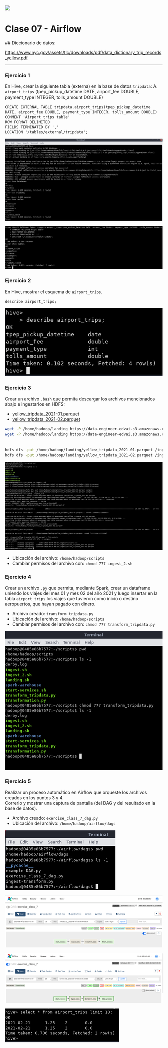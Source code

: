<img src="https://i.ibb.co/5RM26Cw/LOGO-COLOR2.png" width="500px">

Clase 07 - Airflow
==================

## Diccionario de datos:

https://www.nyc.gov/assets/tlc/downloads/pdf/data_dictionary_trip_records_yellow.pdf

---

### Ejercicio 1

En Hive, crear la siguiente tabla (externa) en la base de datos `tripdata`:
A. `airport_trips` (tpep_pickup_datetime DATE, airport_fee DOUBLE, payment_type INTEGER, tolls_amount DOUBLE)

```
CREATE EXTERNAL TABLE tripdata.airport_trips(tpep_pickup_datetime DATE, airport_fee DOUBLE, payment_type INTEGER, tolls_amount DOUBLE)
COMMENT 'Airport trips table'
ROW FORMAT DELIMITED
FIELDS TERMINATED BY ','
LOCATION '/tables/external/tripdata';
```

![image_01](./img/img01.png)

![image_02](./img/img02.png)


### Ejercicio 2

En Hive, mostrar el esquema de `airport_trips`.

```
describe airport_trips;
```

![image_03](./img/img03.png)


### Ejercicio 3

Crear un archivo `.bash` que permita descargar los archivos mencionados abajo e ingestarlos en HDFS:
* [yellow_tripdata_2021-01.parquet](https://data-engineer-edvai.s3.amazonaws.com/yellow_tripdata_2021-01.parquet)
* [yellow_tripdata_2021-02.parquet](https://data-engineer-edvai.s3.amazonaws.com/yellow_tripdata_2021-02.parquet)

```bash
wget -P /home/hadoop/landing https://data-engineer-edvai.s3.amazonaws.com/yellow_tripdata_2021-01.parquet
wget -P /home/hadoop/landing https://data-engineer-edvai.s3.amazonaws.com/yellow_tripdata_2021-02.parquet


hdfs dfs -put /home/hadoop/landing/yellow_tripdata_2021-01.parquet /ingest
hdfs dfs -put /home/hadoop/landing/yellow_tripdata_2021-02.parquet /ingest
```

![image_04](./img/img04.png)

* Ubicación del archivo: `/home/hadoop/scripts`
* Cambiar permisos del archivo con: `chmod 777 ingest_2.sh`


### Ejercicio 4

Crear un archivo `.py` que permita, mediante Spark, crear un dataframe uniendo los viajes del mes 01 y mes 02 del año 2021 y luego insertar en la tabla `airport_trips` los viajes que tuvieron como inicio o destino aeropuertos, que hayan pagado con dinero.

* Archivo creado: `transform_tripdata.py`
* Ubicación del archivo: `/home/hadoop/scripts`
* Cambiar permisos del archivo con: `chmod 777 transform_tripdata.py`

![image_05](./img/img05.png)


### Ejercicio 5

Realizar un proceso automático en Airflow que orqueste los archivos creados en los puntos 3 y 4.  
Correrlo y mostrar una captura de pantalla (del DAG y del resultado en la base de datos).

* Archivo creado: `exercise_class_7_dag.py`
* Ubicación del archivo: `/home/hadoop/airflow/dags`

![image_06](./img/img06.png)

![image_07](./img/img07.png)

![image_08](./img/img08.png)

![image_09](./img/img09.png)
